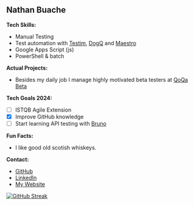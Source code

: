## **Nathan Buache**

**Tech Skills:**
* Manual Testing
* Test automation with [Testim](https://help.testim.io/docs/testim-overview), [DogQ](https://docs.dogq.io/) and [Maestro](https://maestro.mobile.dev/)
* Google Apps Script (js)
* PowerShell & batch


**Actual Projects:**
* Besides my daily job I manage highly motivated beta testers at [QoQa Beta](https://qblog.qoqa.ch/posts/5035)


**Tech Goals 2024:**
- [ ] ISTQB Agile Extension
- [x] Improve GitHub knowledge
- [ ] Start learning API testing with [Bruno](usebruno.com)

**Fun Facts:**
* I like good old scotish whiskeys.

**Contact:**
* [GitHub](https://github.com/nthnbch)
* [LinkedIn](https://www.linkedin.com/in/nathanbuache)
* [My Website](https://nthnb.ch)

[![GitHub Streak](https://streak-stats.demolab.com?user=nthnbch&theme=dark&hide_border=true&mode=weekly&hide_longest_streak=true)](https://git.io/streak-stats)
